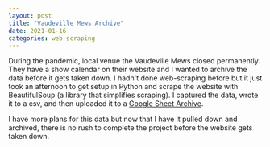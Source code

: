 ```yaml
---
layout: post
title: "Vaudeville Mews Archive"
date: 2021-01-16
categories: web-scraping
---
```


During the pandemic, local venue the Vaudeville Mews closed permanently. They have a show calendar on their
website and I wanted to archive the data before it gets taken down. I hadn't done web-scraping before but it just
took an afternoon to get setup in Python and scrape the website with BeautifulSoup (a library that simplifies
scraping). I captured the data, wrote it to a csv, and then uploaded it to a [Google Sheet Archive][archive].

I have more plans for this data but now that I have it pulled down and archived, there is no rush to complete 
the project before the website gets taken down.

[archive]: https://docs.google.com/spreadsheets/d/1MAROLnkYIlQ-8TdFi4oohrv9h0WrRX_awoALpScIfZ8/edit?usp=sharing
